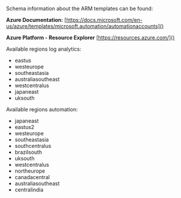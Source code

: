 
Schema information about the ARM templates can be found:

**Azure Documentation:**
[https://docs.microsoft.com/en-us/azure/templates/microsoft.automation/automationaccounts]()

**Azure Platform - Resource Explorer**
[https://resources.azure.com/]()


Available regions log analytics:
- eastus
- westeurope
- southeastasia
- australiasoutheast
- westcentralus
- japaneast
- uksouth
 
Available regions automation:
- japaneast
- eastus2
- westeurope
- southeastasia
- southcentralus
- brazilsouth
- uksouth
- westcentralus
- northeurope
- canadacentral
- australiasoutheast
- centralindia

